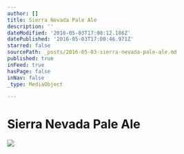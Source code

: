 ```yaml
---
author: []
title: Sierra Nevada Pale Ale
description: ''
dateModified: '2016-05-03T17:00:12.186Z'
datePublished: '2016-05-03T17:00:46.971Z'
starred: false
sourcePath: _posts/2016-05-03-sierra-nevada-pale-ale.md
published: true
inFeed: true
hasPage: false
inNav: false
_type: MediaObject

---
```

# Sierra Nevada Pale Ale

![](https://the-grid-user-content.s3-us-west-2.amazonaws.com/36ba1895-8557-476e-97b3-ab2400ceb0ac.jpg)